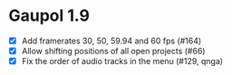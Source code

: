 Gaupol 1.9
==========

* [x] Add framerates 30, 50, 59.94 and 60 fps (#164)
* [x] Allow shifting positions of all open projects (#66)
* [x] Fix the order of audio tracks in the menu (#129, qnga)
